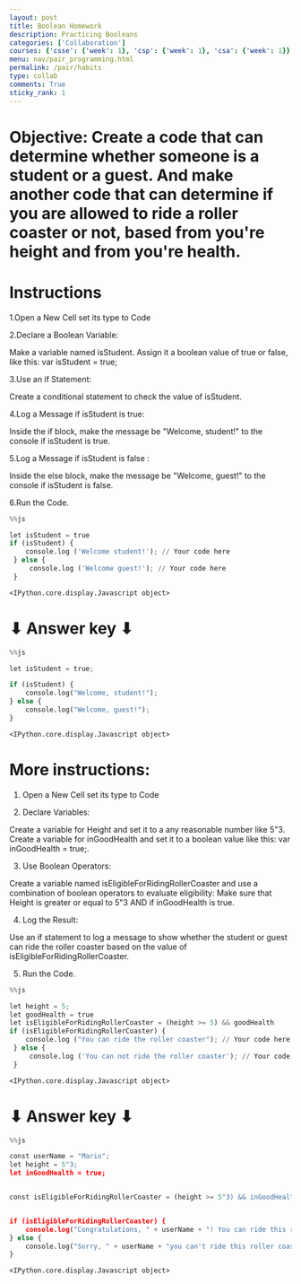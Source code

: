```yaml
---
layout: post
title: Boolean Homework
description: Practicing Booleans
categories: ['Collaboration']
courses: {'csse': {'week': 1}, 'csp': {'week': 1}, 'csa': {'week': 1}}
menu: nav/pair_programming.html
permalink: /pair/habits
type: collab
comments: True
sticky_rank: 1
---
```


# Objective: Create a code that can determine whether someone is a student or a guest. And make another code that can determine if you are allowed to ride a roller coaster or not, based from you're height and from you're health. 

# Instructions

1.Open a New Cell set its type to Code

2.Declare a Boolean Variable:

Make a variable named isStudent. Assign it a boolean value of true or false, like this: var isStudent = true;

3.Use an if Statement:

Create a conditional statement to check the value of isStudent.

4.Log a Message if isStudent is true:

Inside the if block, make the message be "Welcome, student!" to the console if isStudent is true.

5.Log a Message if isStudent is false :

Inside the else block, make the message be "Welcome, guest!" to the console if isStudent is false.

6.Run the Code.



```python
%%js 

let isStudent = true
if (isStudent) {
    console.log ('Welcome student!'); // Your code here
 } else {
     console.log ('Welcome guest!'); // Your code here
 }
```


    <IPython.core.display.Javascript object>


# ⬇︎ Answer key ⬇︎


```python
%%js

let isStudent = true; 

if (isStudent) {
    console.log("Welcome, student!");
} else {
    console.log("Welcome, guest!");
}

```


    <IPython.core.display.Javascript object>


# More instructions:
1. Open a New Cell set its type to Code

2. Declare Variables:

Create a variable for Height and set it to a any reasonable number like 5"3. Create a variable for inGoodHealth and set it to a boolean value like this: var inGoodHealth = true;.

3. Use Boolean Operators:

Create a variable named isEligibleForRidingRollerCoaster and use a combination of boolean operators to evaluate eligibility: Make sure that Height is greater or equal to 5"3 AND if inGoodHealth is true.

4. Log the Result:

Use an if statement to log a message to show whether the student or guest can ride the roller coaster based on the value of isEligibleForRidingRollerCoaster.

5. Run the Code.





```python
%%js 

let height = 5;
let goodHealth = true
let isEligibleForRidingRollerCoaster = (height >= 5) && goodHealth
if (isEligibleForRidingRollerCoaster) {
    console.log ("You can ride the roller coaster"); // Your code here
 } else {
     console.log ('You can not ride the roller coaster'); // Your code here
 }
```


    <IPython.core.display.Javascript object>


# ⬇︎ Answer key ⬇︎


```python
%%js

const userName = "Mario"; 
let height = 5"3; 
let inGoodHealth = true; 


const isEligibleForRidingRollerCoaster = (height >= 5"3) && inGoodHealth;


if (isEligibleForRidingRollerCoaster) {
    console.log("Congratulations, " + userName + "! You can ride this roller coaster.");
} else {
    console.log("Sorry, " + userName + "you can't ride this roller coaster.");
}

```


    <IPython.core.display.Javascript object>

